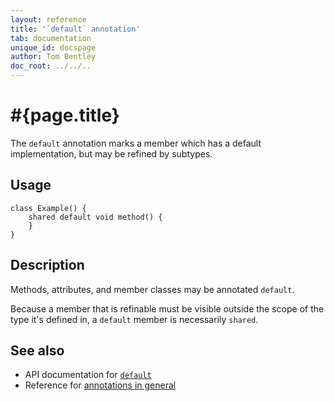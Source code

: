 ```yaml
---
layout: reference
title: '`default` annotation'
tab: documentation
unique_id: docspage
author: Tom Bentley
doc_root: ../../..
---
```


# #{page.title}

The `default` annotation marks a member which has a default 
implementation, but may be refined by subtypes.

## Usage

<!-- try: -->
    class Example() {
        shared default void method() {
        }
    }

## Description

Methods, attributes, and member classes may be annotated `default`.

Because a member that is refinable must be visible outside the 
scope of the type it's defined in, a `default` member is necessarily
`shared`.

## See also

* API documentation for [`default`](#{site.urls.apidoc_current}/index.html#default)
* Reference for [annotations in general](../../structure/annotation/)

